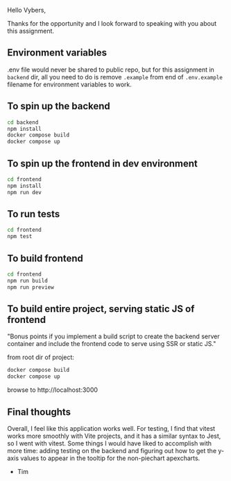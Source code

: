 Hello Vybers,

Thanks for the opportunity and I look forward to speaking with you about this assignment.

## Environment variables

.env file would never be shared to public repo, but for this assignment in `backend` dir, all you need to do is remove `.example` from end of `.env.example` filename for environment variables to work.

## To spin up the backend

```sh
cd backend
npm install
docker compose build
docker compose up
```

## To spin up the frontend in dev environment

```sh
cd frontend
npm install
npm run dev
```

## To run tests

```sh
cd frontend
npm test
```

## To build frontend

```sh
cd frontend
npm run build
npm run preview
```

## To build entire project, serving static JS of frontend

"Bonus points if you implement a build script to create the backend server container and include the frontend code to serve using SSR or static JS."

from root dir of project:

```sh
docker compose build
docker compose up
```

browse to http://localhost:3000

## Final thoughts

Overall, I feel like this application works well. For testing, I find that vitest works more smoothly with Vite projects, and it has a similar syntax to Jest, so I went with vitest. Some things I would have liked to accomplish with more time: adding testing on the backend and figuring out how to get the y-axis values to appear in the tooltip for the non-piechart apexcharts.

- Tim
